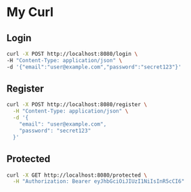 My Curl
====

## Login
```bash
curl -X POST http://localhost:8080/login \
-H "Content-Type: application/json" \
-d '{"email":"user@example.com","password":"secret123"}'
```

## Register
```bash
curl -X POST http://localhost:8080/register \
  -H "Content-Type: application/json" \
  -d '{
    "email": "user@example.com",
    "password": "secret123"
  }'
```

## Protected
```bash
curl -X GET http://localhost:8080/protected \
  -H "Authorization: Bearer eyJhbGciOiJIUzI1NiIsInR5cCI6"
```